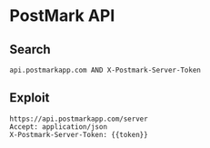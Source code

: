 # PostMark API

## Search

```
api.postmarkapp.com AND X-Postmark-Server-Token
```

## Exploit

```
https://api.postmarkapp.com/server
Accept: application/json
X-Postmark-Server-Token: {{token}}
```

